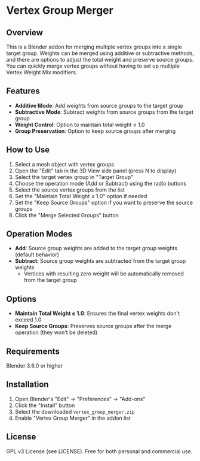# Vertex Group Merger
## Overview
This is a Blender addon for merging multiple vertex groups into a single target group. Weights can be merged using additive or subtractive methods, and there are options to adjust the total weight and preserve source groups.  
You can quickly merge vertex groups without having to set up multiple Vertex Weight Mix modifiers.

## Features
- **Additive Mode**: Add weights from source groups to the target group
- **Subtractive Mode**: Subtract weights from source groups from the target group
- **Weight Control**: Option to maintain total weight ≤ 1.0
- **Group Preservation**: Option to keep source groups after merging

## How to Use
1. Select a mesh object with vertex groups
2. Open the "Edit" tab in the 3D View side panel (press N to display)
3. Select the target vertex group in "Target Group"
4. Choose the operation mode (Add or Subtract) using the radio buttons
5. Select the source vertex groups from the list
6. Set the "Maintain Total Weight ≤ 1.0" option if needed
7. Set the "Keep Source Groups" option if you want to preserve the source groups
8. Click the "Merge Selected Groups" button

## Operation Modes
- **Add**: Source group weights are added to the target group weights (default behavior)
- **Subtract**: Source group weights are subtracted from the target group weights
  - Vertices with resulting zero weight will be automatically removed from the target group

## Options
- **Maintain Total Weight ≤ 1.0**: Ensures the final vertex weights don't exceed 1.0
- **Keep Source Groups**: Preserves source groups after the merge operation (they won't be deleted)

## Requirements
Blender 3.6.0 or higher

## Installation
1. Open Blender's "Edit" → "Preferences" → "Add-ons"
2. Click the "Install" button
3. Select the downloaded `vertex_group_merger.zip`
4. Enable "Vertex Group Merger" in the addon list

## License
GPL v3 License (see LICENSE). Free for both personal and commercial use.